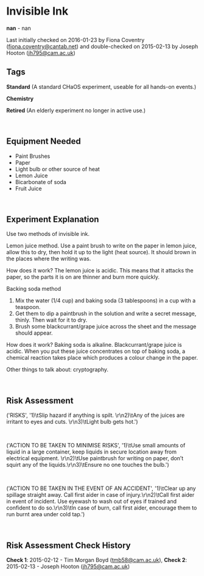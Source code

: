 # Invisible Ink

**nan** - nan

Last initially checked on 2016-01-23 by Fiona Coventry (fiona.coventry@cantab.net) and double-checked on 2015-02-13 by Joseph Hooton (jh795@cam.ac.uk)

## Tags
<!--- Start Tags (DO NOT REMOVE THIS COMMENT) --->

**Standard** (A standard CHaOS experiment, useable for all hands-on events.)

**Chemistry**

**Retired** (An elderly experiment no longer in active use.)
<!--- End Tags (DO NOT REMOVE THIS COMMENT) --->

<br/>

## Equipment Needed 
- Paint Brushes
- Paper
- Light bulb or other source of heat
- Lemon Juice
- Bicarbonate of soda
- Fruit Juice

<br/>

## Experiment Explanation 

Use two methods of invisible ink. 

Lemon juice method. 
Use a paint brush to write on the paper in lemon juice, allow this to dry, then hold it up to the light (heat source). It should brown in the places where the writing was. 

How does it work?
The lemon juice is acidic. This means that it attacks the paper, so the parts it is on are thinner and burn more quickly. 

Backing soda method 
1. Mix the water (1/4 cup) and baking soda (3 tablespoons) in a cup with a teaspoon. 
2. Get them to dip a paintbrush in the solution and write a secret message, thinly. Then wait for it to dry. 
3. Brush some blackcurrant/grape juice across the sheet and the message should appear. 

How does it work? 
Baking soda is alkaline. Blackcurrant/grape juice is acidic. When you put these juice concentrates on top of baking soda, a chemical reaction takes place which produces a colour change in the paper. 

Other things to talk about: cryptography.

<br/>

## Risk Assessment

('RISKS', '1)\tSlip hazard if anything is spilt. \r\n2)\tAny of the juices are irritant to eyes and cuts. \r\n3)\tLight bulb gets hot.')

<br/>

('ACTION TO BE TAKEN TO MINIMISE RISKS', '1)\tUse small amounts of liquid in a large container, keep liquids in secure location away from electrical equipment. \r\n2)\tUse paintbrush for writing on paper, don’t squirt any of the liquids.\r\n3)\tEnsure no one touches the bulb.')

<br/>

('ACTION TO BE TAKEN IN THE EVENT OF AN ACCIDENT', '1)\tClear up any spillage straight away. Call first aider in case of injury.\r\n2)\tCall first aider in event of incident. Use eyewash to wash out of eyes if trained and confident to do so.\r\n3)\tIn case of burn, call first aider, encourage them to run burnt area under cold tap.')

<br/>

## Risk Assessment Check History 

**Check 1**: 2015-02-12 - Tim Morgan Boyd (tmb58@cam.ac.uk), **Check 2**: 2015-02-13 - Joseph Hooton (jh795@cam.ac.uk)